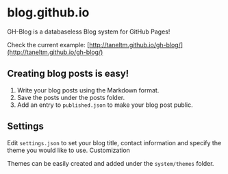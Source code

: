 blog.github.io
==============

GH-Blog is a databaseless Blog system for GitHub Pages!

Check the current example: [http://taneltm.github.io/gh-blog/](http://taneltm.github.io/gh-blog/)

Creating blog posts is easy!
----------------------------
1. Write your blog posts using the Markdown format.
2. Save the posts under the posts folder.
3. Add an entry to `published.json` to make your blog post public.

Settings
--------
Edit `settings.json` to set your blog title, contact information and specify the theme you would like to use.
Customization

Themes can be easily created and added under the `system/themes` folder.
